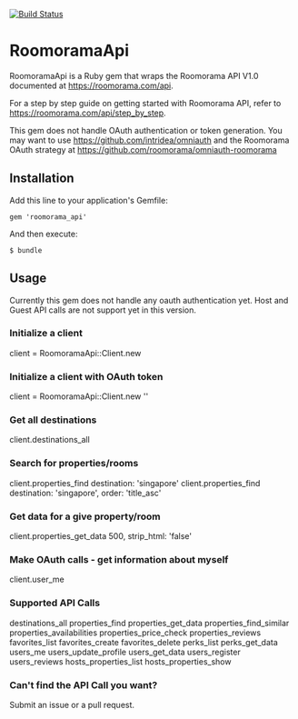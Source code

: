 [![Build Status](https://travis-ci.org/tmlee/roomorama_api.png)](https://travis-ci.org/tmlee/roomorama_api)

# RoomoramaApi

RoomoramaApi is a Ruby gem that wraps the Roomorama API V1.0 documented at https://roomorama.com/api.

For a step by step guide on getting started with Roomorama API, refer to https://roomorama.com/api/step_by_step.

This gem does not handle OAuth authentication or token generation. You may want to use https://github.com/intridea/omniauth and the Roomorama OAuth strategy at https://github.com/roomorama/omniauth-roomorama

## Installation

Add this line to your application's Gemfile:

    gem 'roomorama_api'

And then execute:

    $ bundle


## Usage

Currently this gem does not handle any oauth authentication yet. Host and Guest API calls are not support yet in this version.

### Initialize a client

  client = RoomoramaApi::Client.new

### Initialize a client with OAuth token

  client = RoomoramaApi::Client.new '<OAUTH TOKEN>'

### Get all destinations

  client.destinations_all

### Search for properties/rooms

  client.properties_find destination: 'singapore'
  client.properties_find destination: 'singapore', order: 'title_asc'

### Get data for a give property/room

  client.properties_get_data 500, strip_html: 'false'


### Make OAuth calls - get information about myself

  client.user_me

### Supported API Calls

  destinations_all
  properties_find
  properties_get_data
  properties_find_similar
  properties_availabilities
  properties_price_check
  properties_reviews
  favorites_list
  favorites_create
  favorites_delete
  perks_list
  perks_get_data
  users_me
  users_update_profile
  users_get_data
  users_register
  users_reviews
  hosts_properties_list
  hosts_properties_show

### Can't find the API Call you want?

  Submit an issue or a pull request.

